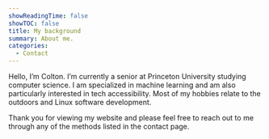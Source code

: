 ```yaml
---
showReadingTime: false
showTOC: false
title: My background
summary: About me.
categories:
  - Contact
---
```


Hello, I’m Colton. I’m currently a senior at Princeton University studying computer science. I am specialized in machine learning and am also particularly interested in tech accessibility. Most of my hobbies relate to the outdoors and Linux software development.

Thank you for viewing my website and please feel free to reach out to me through any of the methods listed in the contact page.
